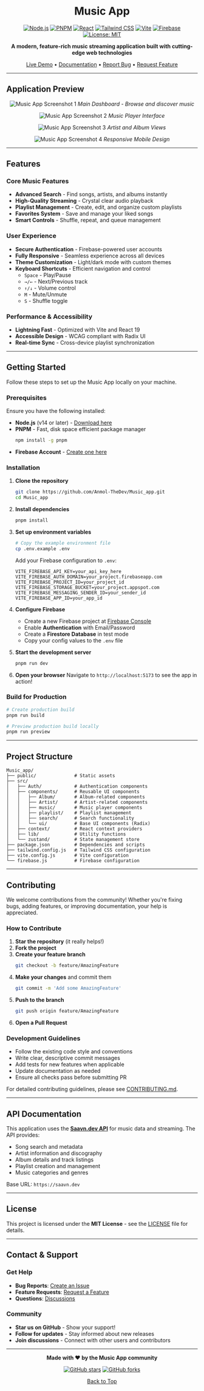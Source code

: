 <div align="center">

# Music App

[![Node.js](https://img.shields.io/badge/Node.js-v14+-339933?style=for-the-badge&logo=node.js&logoColor=white)](https://nodejs.org/)
[![PNPM](https://img.shields.io/badge/PNPM-Fast%20Package%20Manager-f69220?style=for-the-badge&logo=pnpm&logoColor=white)](https://pnpm.io/)
[![React](https://img.shields.io/badge/React-19.0.0-61DAFB?style=for-the-badge&logo=react&logoColor=black)](https://reactjs.org/)
[![Tailwind CSS](https://img.shields.io/badge/Tailwind%20CSS-3.4.17-38B2AC?style=for-the-badge&logo=tailwind-css&logoColor=white)](https://tailwindcss.com/)
[![Vite](https://img.shields.io/badge/Vite-6.3.6-646CFF?style=for-the-badge&logo=vite&logoColor=white)](https://vitejs.dev/)
[![Firebase](https://img.shields.io/badge/Firebase-Authentication%20%26%20Database-FFCA28?style=for-the-badge&logo=firebase&logoColor=black)](https://firebase.google.com/)
[![License: MIT](https://img.shields.io/badge/License-MIT-yellow?style=for-the-badge)](https://opensource.org/licenses/MIT)

**A modern, feature-rich music streaming application built with cutting-edge web technologies**

[Live Demo](https://music.anmol.pro/) • [Documentation](#getting-started) • [Report Bug](https://github.com/Anmol-TheDev/Music_app/issues) • [Request Feature](https://github.com/Anmol-TheDev/Music_app/issues)

</div>

---

## Application Preview

<div align="center">

![Music App Screenshot 1](https://github.com/user-attachments/assets/4f6d2d67-ca6f-4d53-9331-2c511ef44d8e)
*Main Dashboard - Browse and discover music*

![Music App Screenshot 2](https://github.com/user-attachments/assets/77b41f3b-c0f1-4608-99d2-d49b176c231d)
*Music Player Interface*

![Music App Screenshot 3](https://github.com/user-attachments/assets/451b4b45-47a7-466e-9792-f9056c12f990)
*Artist and Album Views*

![Music App Screenshot 4](https://github.com/user-attachments/assets/99db05d9-274c-4034-8304-2714d8efc000)
*Responsive Mobile Design*

</div>

---

## Features

### **Core Music Features**
- **Advanced Search** - Find songs, artists, and albums instantly
- **High-Quality Streaming** - Crystal clear audio playback
- **Playlist Management** - Create, edit, and organize custom playlists
- **Favorites System** - Save and manage your liked songs
- **Smart Controls** - Shuffle, repeat, and queue management

### **User Experience**
- **Secure Authentication** - Firebase-powered user accounts
- **Fully Responsive** - Seamless experience across all devices
- **Theme Customization** - Light/dark mode with custom themes
- **Keyboard Shortcuts** - Efficient navigation and control
  - `Space` - Play/Pause
  - `→/←` - Next/Previous track
  - `↑/↓` - Volume control
  - `M` - Mute/Unmute
  - `S` - Shuffle toggle

### **Performance & Accessibility**
- **Lightning Fast** - Optimized with Vite and React 19
- **Accessible Design** - WCAG compliant with Radix UI
- **Real-time Sync** - Cross-device playlist synchronization

---

## Getting Started

Follow these steps to set up the Music App locally on your machine.

### Prerequisites

Ensure you have the following installed:

- **Node.js** (v14 or later) - [Download here](https://nodejs.org/)
- **PNPM** - Fast, disk space efficient package manager
  ```bash
  npm install -g pnpm
  ```
- **Firebase Account** - [Create one here](https://console.firebase.google.com/)

### Installation

1. **Clone the repository**
   ```bash
   git clone https://github.com/Anmol-TheDev/Music_app.git
   cd Music_app
   ```

2. **Install dependencies**
   ```bash
   pnpm install
   ```

3. **Set up environment variables**
   ```bash
   # Copy the example environment file
   cp .env.example .env
   ```
   
   Add your Firebase configuration to `.env`:
   ```env
   VITE_FIREBASE_API_KEY=your_api_key_here
   VITE_FIREBASE_AUTH_DOMAIN=your_project.firebaseapp.com
   VITE_FIREBASE_PROJECT_ID=your_project_id
   VITE_FIREBASE_STORAGE_BUCKET=your_project.appspot.com
   VITE_FIREBASE_MESSAGING_SENDER_ID=your_sender_id
   VITE_FIREBASE_APP_ID=your_app_id
   ```

4. **Configure Firebase**
   - Create a new Firebase project at [Firebase Console](https://console.firebase.google.com/)
   - Enable **Authentication** with Email/Password
   - Create a **Firestore Database** in test mode
   - Copy your config values to the `.env` file

5. **Start the development server**
   ```bash
   pnpm run dev
   ```

6. **Open your browser**
   Navigate to `http://localhost:5173` to see the app in action!

### Build for Production

```bash
# Create production build
pnpm run build

# Preview production build locally
pnpm run preview
```

---

## Project Structure

```
Music_app/
├── public/              # Static assets
├── src/
│   ├── Auth/            # Authentication components
│   ├── components/      # Reusable UI components
│   │   ├── Album/       # Album-related components
│   │   ├── Artist/      # Artist-related components
│   │   ├── music/       # Music player components
│   │   ├── playlist/    # Playlist management
│   │   ├── search/      # Search functionality
│   │   └── ui/          # Base UI components (Radix)
│   ├── context/         # React context providers
│   ├── lib/             # Utility functions
│   └── zustand/         # State management store
├── package.json         # Dependencies and scripts
├── tailwind.config.js   # Tailwind CSS configuration
├── vite.config.js       # Vite configuration
└── firebase.js          # Firebase configuration
```

---

## Contributing

We welcome contributions from the community! Whether you're fixing bugs, adding features, or improving documentation, your help is appreciated.

### How to Contribute

1. **Star the repository** (it really helps!)
2. **Fork the project**
3. **Create your feature branch**
   ```bash
   git checkout -b feature/AmazingFeature
   ```
4. **Make your changes** and commit them
   ```bash
   git commit -m 'Add some AmazingFeature'
   ```
5. **Push to the branch**
   ```bash
   git push origin feature/AmazingFeature
   ```
6. **Open a Pull Request**

### Development Guidelines

- Follow the existing code style and conventions
- Write clear, descriptive commit messages
- Add tests for new features when applicable
- Update documentation as needed
- Ensure all checks pass before submitting PR

For detailed contributing guidelines, please see [CONTRIBUTING.md](CONTRIBUTING.md).

---

## API Documentation

This application uses the **[Saavn.dev API](https://saavn.dev/docs)** for music data and streaming. The API provides:

- Song search and metadata
- Artist information and discography
- Album details and track listings
- Playlist creation and management
- Music categories and genres

Base URL: `https://saavn.dev`

---

## License

This project is licensed under the **MIT License** - see the [LICENSE](LICENSE) file for details.

---

## Contact & Support

### Get Help

- **Bug Reports**: [Create an Issue](https://github.com/Anmol-TheDev/Music_app/issues/new)
- **Feature Requests**: [Request a Feature](https://github.com/Anmol-TheDev/Music_app/issues/new)
- **Questions**: [Discussions](https://github.com/Anmol-TheDev/Music_app/discussions)

### Community

- **Star us on GitHub** - Show your support!
- **Follow for updates** - Stay informed about new releases
- **Join discussions** - Connect with other users and contributors

---

<div align="center">

**Made with ❤️ by the Music App community**

[![GitHub stars](https://img.shields.io/github/stars/Anmol-TheDev/Music_app?style=social)](https://github.com/Anmol-TheDev/Music_app/stargazers)
[![GitHub forks](https://img.shields.io/github/forks/Anmol-TheDev/Music_app?style=social)](https://github.com/Anmol-TheDev/Music_app/network/members)

[Back to Top](#music-app)

</div>